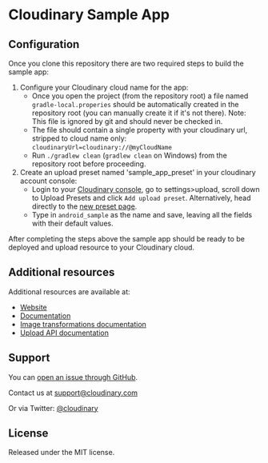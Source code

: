 
Cloudinary Sample App
==========

## Configuration
Once you clone this repository there are two required steps to build the sample app:
1. Configure your Cloudinary cloud name for the app:
    * Once you open the project (from the repository root) a file named `gradle-local.properies` should be automatically created in the repository root (you can manually create it if it's not there). Note: This file is ignored by git and should never be checked in. 
    * The file should contain a single property with your cloudinary url, stripped to cloud name only: `cloudinaryUrl=cloudinary://@myCloudName`
    * Run `./gradlew clean` (`gradlew clean` on Windows) from the repository root before proceeding. 
2. Create an upload preset named 'sample_app_preset' in your cloudinary account console:
    *  Login to your [Cloudinary console](https://cloudinary.com/console), go to settings>upload, scroll down
      to Upload Presets and click `Add upload preset`. Alternatively, head directly to the [new preset page](https://cloudinary.com/console/lui/upload_presets/new).
    * Type in `android_sample` as the name and save, leaving all the fields with their default values.
    
After completing the steps above the sample app should be ready to be deployed and upload resource to your Cloudinary cloud.

## Additional resources ##########################################################

Additional resources are available at:

* [Website](http://cloudinary.com)
* [Documentation](http://cloudinary.com/documentation)
* [Image transformations documentation](http://cloudinary.com/documentation/image_transformations)
* [Upload API documentation](http://cloudinary.com/documentation/upload_images)

## Support

You can [open an issue through GitHub](https://github.com/cloudinary/cloudinary_android/issues).

Contact us at [support@cloudinary.com](mailto:support@cloudinary.com)

Or via Twitter: [@cloudinary](https://twitter.com/#!/cloudinary)

## License #######################################################################

Released under the MIT license. 
